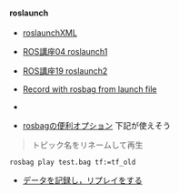 #### roslaunch

- [roslaunchXML](http://wiki.ros.org/roslaunch/XML)

- [ROS講座04 roslaunch1](https://qiita.com/srs/items/d7b0be3392a3a224b02f)

- [ROS講座19 roslaunch2](https://qiita.com/srs/items/e7882078b8cf11dc51fb)
- [Record with rosbag from launch file](https://answers.ros.org/question/52773/record-with-rosbag-from-launch-file/#:~:text=Record%20with%20rosbag%20from%20launch%20file)
- 
- [rosbagの便利オプション](https://ppdr.softether.net/ros-rosbag-options)
下記が使えそう
>トピック名をリネームして再生
```
rosbag play test.bag tf:=tf_old
```
- [データを記録し，リプレイをする](http://wiki.ros.org/ja/ROS/Tutorials/Recording%20and%20playing%20back%20data)
